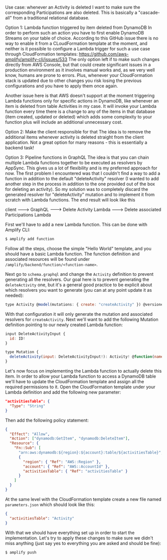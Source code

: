 Use case: whenever an Activity is deleted I want to make sure the corresponding Participations are also deleted. This is basically a "cascade-all" from a traditional relational database.

Option 1: Lambda function triggered by item deleted from DynamoDB
In order to perform such an action you have to first enable DynamoDB Streams on your table of choice. According to this GitHub issue there is no way to enable it from a CLoudFormation template at the moment, and neither is it possible to configure a Lambda trigger for such a use case through CloudFormation templates:
https://github.com/aws-amplify/amplify-cli/issues/533
The only option left if to make such changes directly from AWS Console, but that could create significant issues in a production environment as it involves manual works and, as we very well know, humans are prone to errors. Plus, whenever your CloudFormation stack is updated due to other changes you risk losing the previous configurations and you have to apply them once again.

Another issue here is that AWS doesn't support at the moment triggering Lambda functions only for specific actions in DynamoDB, like whenever an item is deleted from table Activities in my case. It will invoke your Lambda function every time there is a change to any of the items in that database (item created, updated or deleted) which adds some complexity to your function plus will include an additional unnecessary cost.

Option 2: Make the client responsible for that
The idea is to remove the additional items whenever activity is deleted straight from the client application. Not a great option for many reasons - this is essentially a backend task!

Option 3: Pipeline functions in GraphQL
The idea is that you can chain multiple Lambda functions together to be executed as resolvers by AppSync. This gives us a lot of flexibility and is my preferred approach for now. The first problem I encountered was that I couldn't find a way to add a function in addition to the default "deleteActivity" resolver (I wanted to add another step in the process in addition to the one provided out of the box for deleting an activity). So my solution was to completely discard the generated resolver for "deleteActivity" mutation and to implement it from scratch with Lambda functions.
The end result will look like this

client ---> GraphQL ---> Delete Activity Lambda ---> Delete associated Participations Lambda

First we'll have to add a new Lambda function. This can be done with Amplify CLI:

```bash
$ amplify add function
```

Follow all the steps, choose the simple "Hello World" template, and you should have a basic Lambda function. The function definition and associated resources will be found under `/amplify/backend/function/<function-name>`.

Next go to `schema.graphql` and change the `Activity` definition to prevent generating all the resolvers. Our goal here is to prevent generating the `deleteActivity` one, but it's a general good practice to be explicit about which resolvers you want to generate (you can at any point update it as needed):

```javascript
type Activity @model(mutations: { create: "createActivity" }) @versioned {...}
```

With that configuration it will only generate the mutation and associated resolvers for `createActivity`. Next we'll want to add the following Mutation definition pointing to our newly created Lambda function:

```javascript
input DeleteActivityInput {
  id: ID!
}

type Mutation {
  deleteActivity(input: DeleteActivityInput!): Activity! @function(name: "delete-activity-${env}")
}
```

Let's now focus on implementing the Lambda function to actually delete this item. In order to allow your Lambda function to access a DynamoDB table we'll have to update the CloudFormation template and assign all the required permissions to it. Open the CloudFormation template under your Lambda definition and add the following new parameter:

```json
"activitiesTable": {
  "Type": "String"
}
```

Then add the following policy statement:

```json
{
  "Effect": "Allow",
  "Action": ["dynamodb:GetItem", "dynamodb:DeleteItem"],
  "Resource": {
    "Fn::Sub": [
      "arn:aws:dynamodb:${region}:${account}:table/${activitiesTable}",
      {
        "region": { "Ref": "AWS::Region" },
        "account": { "Ref": "AWS::AccountId" },
        "activitiesTable": { "Ref": "activitiesTable" }
      }
    ]
  }
}
```

At the same level with the CloudFormation template create a new file named `parameters.json` which should look like this:

```json
{
  "activitiesTable": "Activity"
}
```

With that we should have everything set up in order to start the implementation. Let's try to apply these changes to make sure we didn't miss anything (just say yes to everything you are asked and should be fine):

```bash
$ amplify push
```
